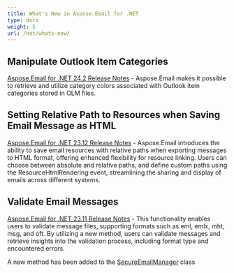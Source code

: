 ```yaml
---
title: What's New in Aspose.Email for .NET
type: docs
weight: 5
url: /net/whats-new/
---
```


## **Manipulate Outlook Item Categories**

[Aspose.Email for .NET 24.2 Release Notes](https://releases.aspose.com/email/net/release-notes/2024/aspose-email-for-net-24-2-release-notes/) - Aspose.Email makes it possible to retrieve and utilize category colors associated with Outlook item categories stored in OLM files.

## **Setting Relative Path to Resources when Saving Email Message as HTML**

[Aspose.Email for .NET 23.12 Release Notes](https://releases.aspose.com/email/net/release-notes/2023/aspose-email-for-net-23-12-release-notes/) - Aspose.Email introduces the ability to save email resources with relative paths when exporting messages to HTML format, offering enhanced flexibility for resource linking. Users can choose between absolute and relative paths, and define custom paths using the ResourceHtmlRendering event, streamlining the sharing and display of emails across different systems.

## **Validate Email Messages**

[Aspose.Email for .NET 23.11 Release Notes](https://releases.aspose.com/email/net/release-notes/2023/aspose-email-for-net-23-11-release-notes/) - This functionality enables users to validate message files, supporting formats such as eml, emlx, mht, msg, and oft. By utilizing a new method, users can validate messages and retrieve insights into the validation process, including format type and encountered errors.

A new method has been added to the [SecureEmailManager]() class 